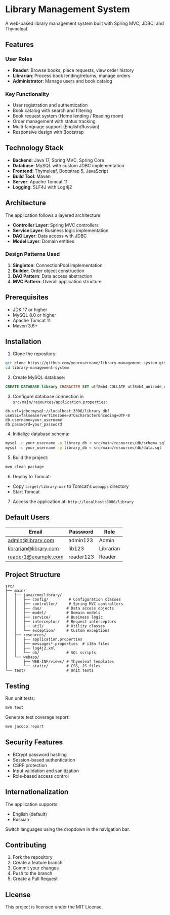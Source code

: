 # Library Management System

A web-based library management system built with Spring MVC, JDBC, and Thymeleaf.

## Features

### User Roles
- **Reader**: Browse books, place requests, view order history
- **Librarian**: Process book lending/returns, manage orders
- **Administrator**: Manage users and book catalog

### Key Functionality
- User registration and authentication
- Book catalog with search and filtering
- Book request system (Home lending / Reading room)
- Order management with status tracking
- Multi-language support (English/Russian)
- Responsive design with Bootstrap

## Technology Stack

- **Backend**: Java 17, Spring MVC, Spring Core
- **Database**: MySQL with custom JDBC implementation
- **Frontend**: Thymeleaf, Bootstrap 5, JavaScript
- **Build Tool**: Maven
- **Server**: Apache Tomcat 11
- **Logging**: SLF4J with Log4j2

## Architecture

The application follows a layered architecture:
- **Controller Layer**: Spring MVC controllers
- **Service Layer**: Business logic implementation
- **DAO Layer**: Data access with JDBC
- **Model Layer**: Domain entities

### Design Patterns Used
1. **Singleton**: ConnectionPool implementation
2. **Builder**: Order object construction
3. **DAO Pattern**: Data access abstraction
4. **MVC Pattern**: Overall application structure

## Prerequisites

- JDK 17 or higher
- MySQL 8.0 or higher
- Apache Tomcat 11
- Maven 3.6+

## Installation

1. Clone the repository:
```bash
git clone https://github.com/yourusername/library-management-system.git
cd library-management-system
```

2. Create MySQL database:
```sql
CREATE DATABASE library CHARACTER SET utf8mb4 COLLATE utf8mb4_unicode_ci;
```

3. Configure database connection in `src/main/resources/application.properties`:
```properties
db.url=jdbc:mysql://localhost:3306/library_db?useSSL=false&serverTimezone=UTC&characterEncoding=UTF-8
db.username=your_username
db.password=your_password
```

4. Initialize database schema:
```bash
mysql -u your_username -p library_db < src/main/resources/db/schema.sql
mysql -u your_username -p library_db < src/main/resources/db/data.sql
```

5. Build the project:
```bash
mvn clean package
```

6. Deploy to Tomcat:
- Copy `target/library.war` to Tomcat's `webapps` directory
- Start Tomcat

7. Access the application at: `http://localhost:8080/library`

## Default Users

| Email | Password | Role |
|-------|----------|------|
| admin@library.com | admin123 | Admin |
| librarian@library.com | lib123 | Librarian |
| reader1@example.com | reader123 | Reader |

## Project Structure

```
src/
├── main/
│   ├── java/com/library/
│   │   ├── config/         # Configuration classes
│   │   ├── controller/     # Spring MVC controllers
│   │   ├── dao/           # Data access objects
│   │   ├── model/         # Domain models
│   │   ├── service/       # Business logic
│   │   ├── interceptor/   # Request interceptors
│   │   ├── util/          # Utility classes
│   │   └── exception/     # Custom exceptions
│   ├── resources/
│   │   ├── application.properties
│   │   ├── messages*.properties  # i18n files
│   │   ├── log4j2.xml
│   │   └── db/            # SQL scripts
│   └── webapp/
│       ├── WEB-INF/views/ # Thymeleaf templates
│       └── static/        # CSS, JS files
└── test/                  # Unit tests
```

## Testing

Run unit tests:
```bash
mvn test
```

Generate test coverage report:
```bash
mvn jacoco:report
```

## Security Features

- BCrypt password hashing
- Session-based authentication
- CSRF protection
- Input validation and sanitization
- Role-based access control

## Internationalization

The application supports:
- English (default)
- Russian

Switch languages using the dropdown in the navigation bar.

## Contributing

1. Fork the repository
2. Create a feature branch
3. Commit your changes
4. Push to the branch
5. Create a Pull Request

## License

This project is licensed under the MIT License.